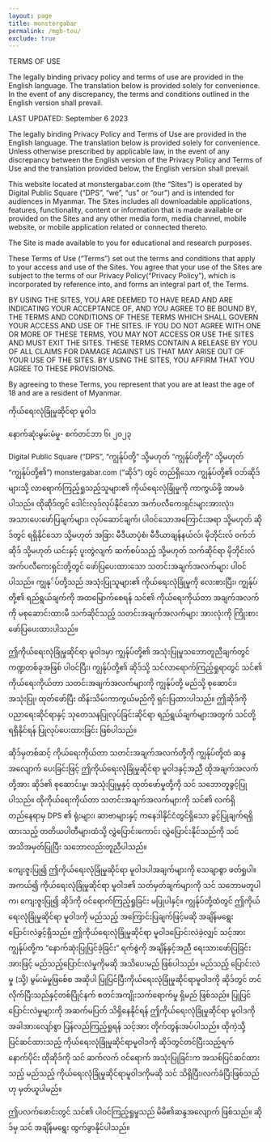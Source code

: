 ```yaml
---
layout: page
title: monstergabar
permalink: /mgb-tou/
exclude: true
---
```


TERMS OF USE

The legally binding privacy policy and terms of use are provided in the English language. The translation below is provided solely for convenience. In the event of any discrepancy, the terms and conditions outlined in the English version shall prevail.

LAST UPDATED: September 6 2023

The legally binding Privacy Policy and Terms of Use are provided in the English language. The translation below is provided solely for convenience. Unless otherwise prescribed by applicable law, in the event of any discrepancy between the English version of the Privacy Policy and Terms of Use and the translation provided below, the English version shall prevail.

This website located at monstergabar.com (the “Sites”) is operated by Digital Public Square (“DPS”, “we”, “us” or “our”) and is intended for audiences in Myanmar. The Sites includes all downloadable applications, features, functionality, content or information that is made available or provided on the Sites and any other media form, media channel, mobile website, or mobile application related or connected thereto.

The Site is made available to you for educational and research purposes.

These Terms of Use (“Terms”) set out the terms and conditions that apply to your access and use of the Sites. You agree that your use of the Sites are subject to the terms of our Privacy Policy(“Privacy Policy”), which is incorporated by reference into, and forms an integral part of, the Terms.

BY USING THE SITES, YOU ARE DEEMED TO HAVE READ AND ARE INDICATING YOUR ACCEPTANCE OF, AND YOU AGREE TO BE BOUND BY, THE TERMS AND CONDITIONS OF THESE TERMS WHICH SHALL GOVERN YOUR ACCESS AND USE OF THE SITES. IF YOU DO NOT AGREE WITH ONE OR MORE OF THESE TERMS, YOU MAY NOT ACCESS OR USE THE SITES AND MUST EXIT THE SITES. THESE TERMS CONTAIN A RELEASE BY YOU OF ALL CLAIMS FOR DAMAGE AGAINST US THAT MAY ARISE OUT OF YOUR USE OF THE SITES. BY USING THE SITES, YOU AFFIRM THAT YOU AGREE TO THESE PROVISIONS.

By agreeing to these Terms, you represent that you are at least the age of 18 and are a resident of Myanmar.

ကိုယ်ရေးလုံခြုံမှုဆိုင်ရာ မူဝါဒ

နောက်ဆုံးမွမ်းမံမှု- စက်တင်ဘာ ၆၊ ၂၀၂၃

Digital Public Square (“DPS”, “ကျွန်ုပ်တို့” သို့မဟုတ် “ကျွန်ုပ်တို့ကို” သို့မဟုတ် “ကျွန်ုပ်တို့၏”) monstergabar.com (“ဆိုဒ်”) တွင် တည်ရှိသော ကျွန်ုပ်တို့၏ ဝဘ်ဆိုဒ်များသို့ လာရောက်ကြည့်ရှုသည့်သူများ၏ ကိုယ်ရေးလုံခြုံမှုကို ကာကွယ်ဖို့ အာမခံပါသည်။ ထိုဆိုဒ်တွင် ဒေါင်းလုဒ်လုပ်နိုင်သော အက်ပလီကေးရှင်းများအားလုံး၊ အသားပေးဖော်ပြချက်များ၊ လုပ်ဆောင်ချက်၊ ပါဝင်သောအကြောင်းအရာ သို့မဟုတ် ဆိုဒ်တွင် ရရှိနိုင်သော သို့မဟုတ် အခြား မီဒီယာပုံစံ၊ မီဒီယာချန်နယ်လ်၊ မိုဘိုင်းလ် ဝက်ဘ်ဆိုဒ် သို့မဟုတ် ယင်းနှင့် ပူးတွဲလျက် ဆက်စပ်သည့် သို့မဟုတ် သက်ဆိုင်ရာ မိုဘိုင်းလ် အက်ပလီကေးရှင်းတို့တွင် ဖော်ပြပေးထားသော သတင်းအချက်အလက်များ ပါဝင်ပါသည်။ ကျွနု်ပ်တို့သည် အသုံးပြုသူများ၏ ကိုယ်ရေးလုံခြုံမှုကို လေးစားပြီး၊ ကျွန်ုပ်တို့၏ ရည်ရွယ်ချက်ကို အထမြောက်စေရန် သင်၏ ကိုယ်ရေးကိုယ်တာ အချက်အလက်ကို မစုဆောင်းထားမီ သက်ဆိုင်သည့် သတင်းအချက်အလက်များ အားလုံးကို ကြိုးစားဖော်ပြပေးထားပါသည်။

ဤကိုယ်ရေးလုံခြုံမှုဆိုင်ရာ မူဝါဒမှာ ကျွန်ုပ်တို့၏ အသုံးပြုမှုသဘောတူညီချက်တွင် ကဏ္ဍတစ်ခုအဖြစ် ပါဝင်ပြီး၊ ကျွန်ုပ်တို့၏ ဆိုဒ်သို့ သင်လာရောက်ကြည့်ရှုရာတွင် သင်၏ ကိုယ်ရေးကိုယ်တာ သတင်းအချက်အလက်များကို ကျွန်ုပ်တို့ မည်သို့ စုဆောင်း၊ အသုံးပြု၊ ထုတ်ဖော်ပြီး ထိန်းသိမ်းကာကွယ်မည်ကို ရှင်းပြထားပါသည်။ ဤဆိုဒ်ကို ပညာရေးဆိုင်ရာနှင့် သုတေသနပြုလုပ်ခြင်းဆိုင်ရာ ရည်ရွယ်ချက်များအတွက် သင်တို့ရရှိနိုင်ရန် ပြုလုပ်ပေးထားခြင်း ဖြစ်ပါသည်။

ဆိုဒ်မှတစ်ဆင့် ကိုယ်ရေးကိုယ်တာ သတင်းအချက်အလက်တို့ကို ကျွန်ုပ်တို့ထံ ဆန္ဒအလျောက် ပေးခြင်းဖြင့် ဤကိုယ်ရေးလုံခြုံမှုဆိုင်ရာ မူဝါဒနှင့်အညီ ထိုအချက်အလက်တို့အား ဆိုဒ်၏ စုဆောင်းမှု၊ အသုံးပြုမှုနှင့် ထုတ်ဖော်မှုတို့ကို သင် သဘောတူခွင့်ပြုပါသည်။ ထိုကိုယ်ရေးကိုယ်တာ သတင်းအချက်အလက်များကို သင်၏ လက်ရှိ တည်နေရာမှ DPS ၏ ရုံးများ၊ ဆာဗာများနှင့် ကနေဒါနိုင်ငံတွင်ရှိသော ခွင့်ပြုချက်ရရှိထားသည့် တတိယပါတီများထံသို့ လွှဲပြောင်းကောင်း လွှဲပြောင်းနိုင်သည်ကို သင် အသိအမှတ်ပြုပြီး သဘောလည်းတူညီပါသည်။

ကျေးဇူးပြု၍ ဤကိုယ်ရေးလုံခြုံမှုဆိုင်ရာ မူဝါဒပါအချက်များကို သေချာစွာ ဖတ်ရှုပါ။ အကယ်၍ ကိုယ်ရေးလုံခြုံမှုဆိုင်ရာ မူဝါဒ၏ သတ်မှတ်ချက်များကို သင် သဘောမတူပါက၊ ကျေးဇူးပြု၍ ဆိုဒ်ကို ဝင်ရောက်ကြည့်ရှုခြင်း မပြုပါနှင့်။ ကျွန်ုပ်တို့ထံတွင် ဤကိုယ်ရေးလုံခြုံမှုဆိုင်ရာ မူဝါဒကို မည်သည့် အကြောင်းပြချက်ဖြင့်မဆို အချိန်မရွေး ပြောင်းလဲခွင့်ရှိသည်။ ဤကိုယ်ရေးလုံခြုံမှုဆိုင်ရာ မူဝါဒပြောင်းလဲခဲ့လျှင် သင့်အား ကျွန်ုပ်တို့က “နောက်ဆုံးပြုပြင်ခဲ့ခြင်း” ရက်စွဲကို အချိန်နှင့်အညီ ရေးသားဖော်ပြခြင်းအားဖြင့် မည်သည့်ပြောင်းလဲမှုကိုမဆို အသိပေးမည် ဖြစ်ပါသည်။ မည်သည့် ပြောင်းလဲမှု (သို့) မွမ်းမံမှုဖြစ်ေစ အဆိုပါ ပြုပြင်ပြီးကိုယ်ရေးလုံခြုံမှုဆိုင်ရာမူဝါဒကို ဆိုဒ်တွင် တင်လိုက်ပြီးသည်နှင့်တစ်ပြိုင်နက် စတင်အကျိုးသက်ရောက်မှု ရှိမည် ဖြစ်သည်။ ပြုပြင်ပြောင်းလဲမှုများကို အဆက်မပြတ် သိရှိနေနိုင်ရန် ဤကိုယ်ရေးလုံခြုံမှုဆိုင်ရာ မူဝါဒကို အခါအားလျော်စွာ ပြန်လည်ကြည့်ရှုရန် သင့်အား တိုက်တွန်းအပ်ပါသည်။ ထိုကဲ့သို့ ပြင်ဆင်ထားသည့် ကိုယ်ရေးလုံခြုံမှုဆိုင်ရာမူဝါဒကို ဆိုဒ်တွင်တင်ပြီးသည့်ရက်နောက်ပိုင်း ထိုဆိုဒ်ကို သင် ဆက်လက် ဝင်ရောက် အသုံးပြုခြင်းက အသစ်ပြင်ဆင်ထားသည့် မည်သည့် ကိုယ်ရေးလုံခြုံမှုဆိုင်ရာမူဝါဒကိုမဆို သင် သိရှိပြီး၊လက်ခံပြီးဖြစ်သည်ဟု မှတ်ယူပါမည်။

ဤပလက်ဖောင်းတွင် သင်၏ ပါဝင်ကြည့်ရှုမှုသည် မိမိ၏ဆန္ဒအလျောက် ဖြစ်သည်။ ဆိုဒ်မှ သင် အချိန်မရွေး ထွက်ခွာနိုင်ပါသည်။

